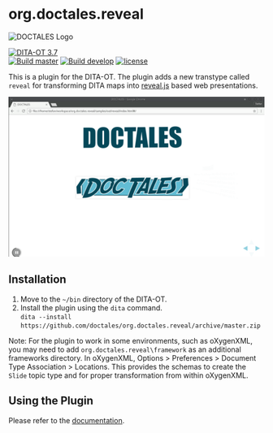 org.doctales.reveal
===========================

![DOCTALES Logo](https://doctales.github.io/images/doctales-logo-without-subtitle.svg)

[![DITA-OT 3.7](https://img.shields.io/badge/DITA--OT-3.7-blue.svg)](http://www.dita-ot.org/3.7)  
[![Build master](https://github.com/doctales/org.doctales.reveal/actions/workflows/build.yml/badge.svg?branch=master)](https://github.com/doctales/org.doctales.reveal/actions/workflows/build.yml)
[![Build develop](https://github.com/doctales/org.doctales.reveal/actions/workflows/build.yml/badge.svg?branch=develop)](https://github.com/doctales/org.doctales.reveal/actions/workflows/build.yml)
[![license](https://img.shields.io/badge/license-Apache%202.0-blue.svg)](http://www.apache.org/licenses/LICENSE-2.0)

This is a plugin for the DITA-OT. The plugin adds a new transtype called `reveal` for transforming DITA maps into [reveal.js](https://revealjs.com/#/) based web presentations.

![Sample Presentation](https://raw.githubusercontent.com/doctales/doctales.github.io/master/media/animations/reveal-sample-presentation.gif)


## Installation

1. Move to the `~/bin` directory of the DITA-OT.
2. Install the plugin using the `dita` command.  
   `dita --install https://github.com/doctales/org.doctales.reveal/archive/master.zip`
   
Note: For the plugin to work in some environments, such as oXygenXML, you may need to add  `org.doctales.reveal\framework` as an additional frameworks directory. In oXygenXML, Options > Preferences > Document Type Association > Locations. This provides the schemas to create the `Slide` topic type and for proper transformation from within oXygenXML. 

## Using the Plugin

Please refer to the [documentation](https://doctales.atlassian.net/wiki/x/LIAy).
